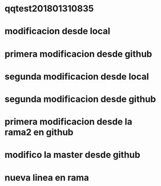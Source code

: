 # qqtest201801310835
# modificacion desde local
# primera modificacion desde github
# segunda modificacion desde local
# segunda modificacion desde github
# primera modificacion desde la rama2 en github
# modifico la master desde github
# nueva linea en rama

